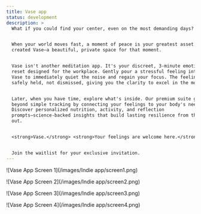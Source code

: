 ```yaml
---
title: Vase app
status: development
description: >
  What if you could find your center, even on the most demanding days?  


  When your world moves fast, a moment of peace is your greatest asset. We’ve
  created Vase—a beautiful, private space for that moment.  


  Vase isn't another meditation app. It's your discreet, 3-minute emotional
  reset designed for the workplace. Gently pour a stressful feeling into your
  Vase to immediately quiet the noise and regain your focus. The feeling is
  safely held, not dismissed, giving you the clarity to excel in the moment.  


  Later, when you have time, explore what's inside. Our premium suite goes
  beyond simple tracking by connecting your feelings to your body's needs.
  Discover personalized nutrition, activity, and reflection
  prompts—science-backed insights that build lasting resilience from the inside
  out.  


  <strong>Vase.</strong> <strong>Your feelings are welcome here.</strong>  


  Join the waitlist for your exclusive invitation.
---
```


![Vase App Screen 1](/images/Indie app/screen1.png)

![Vase App Screen 2](/images/Indie app/screen2.png)

![Vase App Screen 3](/images/Indie app/screen3.png)

![Vase App Screen 4](/images/Indie app/screen4.png)

